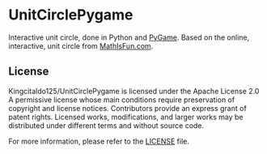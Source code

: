 # UnitCirclePygame

Interactive unit circle, done in Python and [PyGame](https://www.pygame.org/news).
Based on the online, interactive, unit circle from [MathIsFun.com](https://www.mathsisfun.com/geometry/unit-circle.html).

## License

Kingcitaldo125/UnitCirclePygame is licensed under the
Apache License 2.0
A permissive license whose main conditions require preservation of copyright and license notices. Contributors provide an express grant of patent rights. Licensed works, modifications, and larger works may be distributed under different terms and without source code.

For more information, please refer to the [LICENSE](https://github.com/Kingcitaldo125/UnitCirclePygame/blob/main/LICENSE) file.
